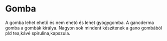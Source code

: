 Gomba
=====

A gomba lehet ehető és nem ehető és lehet gyógygomba.
A ganoderma gomba a gombák királya.
Nagyon sok mindent készítenek a gano gombából pld tea,kávé spirulina,kapszula. 
